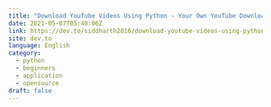 ```yaml
---
title: "Download YouTube Videos Using Python - Your Own YouTube Downloader"
date: 2021-05-07T05:40:06Z
link: https://dev.to/siddharth2016/download-youtube-videos-using-python-your-own-youtube-downloader-3ohf?utm_medium=RSS&utm_source=news.12bit.vn
site: dev.to
language: English
category:
  - python
  - beginners
  - application
  - opensource
draft: false
---
```

